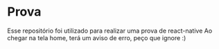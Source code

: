 # Prova
Esse repositório foi utilizado para realizar uma prova de react-native
Ao chegar na tela home, terá um aviso de erro, peço que ignore :)
